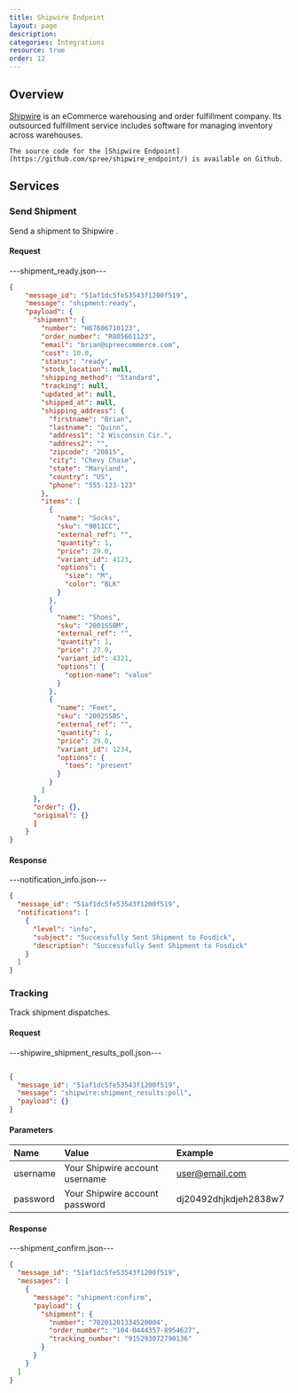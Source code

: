 ```yaml
---
title: Shipwire Endpoint
layout: page
description:
categories: Integrations
resource: true
order: 12
---
```


## Overview

[Shipwire](http://www.shipwire.com/) is an eCommerce warehousing and order fulfillment company. Its outsourced fulfillment service includes software for managing inventory across warehouses.

```
The source code for the [Shipwire Endpoint](https://github.com/spree/shipwire_endpoint/) is available on Github.
```

## Services

### Send Shipment

Send a shipment to Shipwire .

#### Request

---shipment_ready.json---

```json
{
    "message_id": "51af1dc5fe53543f1200f519",
    "message": "shipment:ready",
    "payload": {
      "shipment": {
        "number": "H67606710123",
        "order_number": "R805661123",
        "email": "brian@spreecommerce.com",
        "cost": 10.0,
        "status": "ready",
        "stock_location": null,
        "shipping_method": "Standard",
        "tracking": null,
        "updated_at": null,
        "shipped_at": null,
        "shipping_address": {
          "firstname": "Brian",
          "lastname": "Quinn",
          "address1": "2 Wisconsin Cir.",
          "address2": "",
          "zipcode": "20815",
          "city": "Chevy Chase",
          "state": "Maryland",
          "country": "US",
          "phone": "555-123-123"
        },
        "items": [
          {
            "name": "Socks",
            "sku": "9011CC",
            "external_ref": "",
            "quantity": 1,
            "price": 29.0,
            "variant_id": 4123,
            "options": {
              "size": "M",
              "color": "BLK"
            }
          },
          {
            "name": "Shoes",
            "sku": "2001SSBM",
            "external_ref": "",
            "quantity": 1,
            "price": 27.0,
            "variant_id": 4321,
            "options": {
              "option-name": "value"
            }
          },
          {
            "name": "Feet",
            "sku": "2002SSBS",
            "external_ref": "",
            "quantity": 1,
            "price": 29.0,
            "variant_id": 1234,
            "options": {
              "toes": "present"
            }
          }
        ]
      },
      "order": {},
      "original": {}
      ]
    }
}
```

#### Response

---notification_info.json---

```json
{
  "message_id": "51af1dc5fe53543f1200f519",
  "notifications": [
    {
      "level": "info",
      "subject": "Successfully Sent Shipment to Fosdick",
      "description": "Successfully Sent Shipment to Fosdick"
    }
  ]
}
```

### Tracking

Track shipment dispatches.

#### Request

---shipwire_shipment_results_poll.json---

```json

{
  "message_id": "51af1dc5fe53543f1200f519",
  "message": "shipwire:shipment_results:poll",
  "payload": {}
}
```

#### Parameters

| Name | Value | Example |
| :----| :-----| :------ |
| username | Your Shipwire account username | user@email.com |
| password | Your Shipwire account password | dj20492dhjkdjeh2838w7 |

#### Response

---shipment_confirm.json---

```json
{
  "message_id": "51af1dc5fe53543f1200f519",
  "messages": [
    {
      "message": "shipment:confirm",
      "payload": {
        "shipment": {
          "number": "70201201334520004",
          "order_number": "104-0444357-8954627",
          "tracking_number": "915293072790136"
        }
      }
    }
  ]
}
```